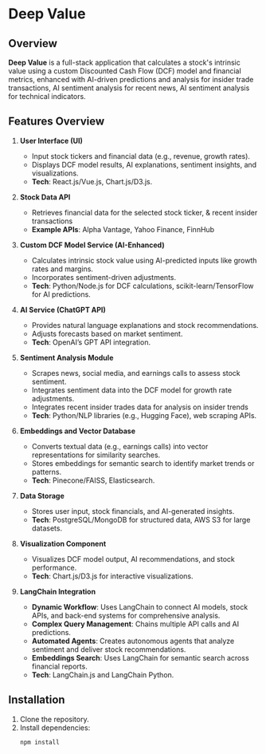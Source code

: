 # Deep Value

## Overview

**Deep Value** is a full-stack application that calculates a stock's intrinsic value using a custom Discounted Cash Flow (DCF) model and financial metrics, enhanced with AI-driven predictions and analysis for insider trade transactions, AI sentiment analysis for recent news, AI sentiment analysis for technical indicators.

## Features Overview

1. **User Interface (UI)**

   - Input stock tickers and financial data (e.g., revenue, growth rates).
   - Displays DCF model results, AI explanations, sentiment insights, and visualizations.
   - **Tech**: React.js/Vue.js, Chart.js/D3.js.

2. **Stock Data API**

   - Retrieves financial data for the selected stock ticker, & recent insider transactions
   - **Example APIs**: Alpha Vantage, Yahoo Finance, FinnHub

3. **Custom DCF Model Service (AI-Enhanced)**

   - Calculates intrinsic stock value using AI-predicted inputs like growth rates and margins.
   - Incorporates sentiment-driven adjustments.
   - **Tech**: Python/Node.js for DCF calculations, scikit-learn/TensorFlow for AI predictions.

4. **AI Service (ChatGPT API)**

   - Provides natural language explanations and stock recommendations.
   - Adjusts forecasts based on market sentiment.
   - **Tech**: OpenAI’s GPT API integration.

5. **Sentiment Analysis Module**

   - Scrapes news, social media, and earnings calls to assess stock sentiment.
   - Integrates sentiment data into the DCF model for growth rate adjustments.
   - Integrates recent insider trades data for analysis on insider trends
   - **Tech**: Python/NLP libraries (e.g., Hugging Face), web scraping APIs.

6. **Embeddings and Vector Database**

   - Converts textual data (e.g., earnings calls) into vector representations for similarity searches.
   - Stores embeddings for semantic search to identify market trends or patterns.
   - **Tech**: Pinecone/FAISS, Elasticsearch.

7. **Data Storage**

   - Stores user input, stock financials, and AI-generated insights.
   - **Tech**: PostgreSQL/MongoDB for structured data, AWS S3 for large datasets.

8. **Visualization Component**

   - Visualizes DCF model output, AI recommendations, and stock performance.
   - **Tech**: Chart.js/D3.js for interactive visualizations.

9. **LangChain Integration**
   - **Dynamic Workflow**: Uses LangChain to connect AI models, stock APIs, and back-end systems for comprehensive analysis.
   - **Complex Query Management**: Chains multiple API calls and AI predictions.
   - **Automated Agents**: Creates autonomous agents that analyze sentiment and deliver stock recommendations.
   - **Embeddings Search**: Uses LangChain for semantic search across financial reports.
   - **Tech**: LangChain.js and LangChain Python.

## Installation

1. Clone the repository.
2. Install dependencies:
   ```bash
   npm install
   ```
